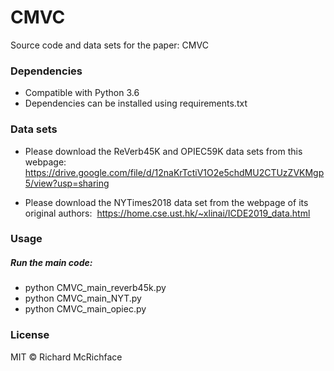 # CMVC

Source code and data sets for the paper: CMVC

### Dependencies

* Compatible with Python 3.6
* Dependencies can be installed using requirements.txt

### Data sets
* Please download the ReVerb45K and OPIEC59K data sets from this webpage: 
https://drive.google.com/file/d/12naKrTctiV1O2e5chdMU2CTUzZVKMgp5/view?usp=sharing

* Please download the NYTimes2018 data set from the webpage of its original authors: 
https://home.cse.ust.hk/~xlinai/ICDE2019_data.html

### Usage

##### Run the main code:

* python CMVC_main_reverb45k.py
* python CMVC_main_NYT.py
* python CMVC_main_opiec.py


### License

MIT © Richard McRichface
